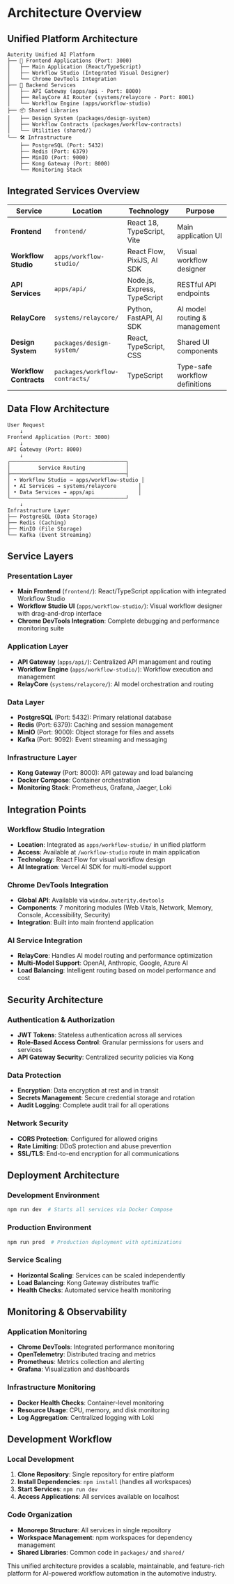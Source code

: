 # Architecture Overview

## Unified Platform Architecture

```
Auterity Unified AI Platform
├── 🎨 Frontend Applications (Port: 3000)
│   ├── Main Application (React/TypeScript)
│   ├── Workflow Studio (Integrated Visual Designer)
│   └── Chrome DevTools Integration
├── 🔧 Backend Services
│   ├── API Gateway (apps/api - Port: 8000)
│   ├── RelayCore AI Router (systems/relaycore - Port: 8001)
│   └── Workflow Engine (apps/workflow-studio)
├── 📦 Shared Libraries
│   ├── Design System (packages/design-system)
│   ├── Workflow Contracts (packages/workflow-contracts)
│   └── Utilities (shared/)
└── 🛠️ Infrastructure
    ├── PostgreSQL (Port: 5432)
    ├── Redis (Port: 6379)
    ├── MinIO (Port: 9000)
    ├── Kong Gateway (Port: 8000)
    └── Monitoring Stack
```

## Integrated Services Overview

| Service | Location | Technology | Purpose |
|---------|----------|------------|---------|
| **Frontend** | `frontend/` | React 18, TypeScript, Vite | Main application UI |
| **Workflow Studio** | `apps/workflow-studio/` | React Flow, PixiJS, AI SDK | Visual workflow designer |
| **API Services** | `apps/api/` | Node.js, Express, TypeScript | RESTful API endpoints |
| **RelayCore** | `systems/relaycore/` | Python, FastAPI, AI SDK | AI model routing & management |
| **Design System** | `packages/design-system/` | React, TypeScript, CSS | Shared UI components |
| **Workflow Contracts** | `packages/workflow-contracts/` | TypeScript | Type-safe workflow definitions |

## Data Flow Architecture

```
User Request
    ↓
Frontend Application (Port: 3000)
    ↓
API Gateway (Port: 8000)
    ↓
┌─────────────────────────────────────┐
│         Service Routing             │
├─────────────────────────────────────┤
│ • Workflow Studio → apps/workflow-studio │
│ • AI Services → systems/relaycore       │
│ • Data Services → apps/api              │
└─────────────────────────────────────┘
    ↓
Infrastructure Layer
├── PostgreSQL (Data Storage)
├── Redis (Caching)
├── MinIO (File Storage)
└── Kafka (Event Streaming)
```

## Service Layers

### **Presentation Layer**
- **Main Frontend** (`frontend/`): React/TypeScript application with integrated Workflow Studio
- **Workflow Studio UI** (`apps/workflow-studio/`): Visual workflow designer with drag-and-drop interface
- **Chrome DevTools Integration**: Complete debugging and performance monitoring suite

### **Application Layer**
- **API Gateway** (`apps/api/`): Centralized API management and routing
- **Workflow Engine** (`apps/workflow-studio/`): Workflow execution and management
- **RelayCore** (`systems/relaycore/`): AI model orchestration and routing

### **Data Layer**
- **PostgreSQL** (Port: 5432): Primary relational database
- **Redis** (Port: 6379): Caching and session management
- **MinIO** (Port: 9000): Object storage for files and assets
- **Kafka** (Port: 9092): Event streaming and messaging

### **Infrastructure Layer**
- **Kong Gateway** (Port: 8000): API gateway and load balancing
- **Docker Compose**: Container orchestration
- **Monitoring Stack**: Prometheus, Grafana, Jaeger, Loki

## Integration Points

### Workflow Studio Integration
- **Location**: Integrated as `apps/workflow-studio/` in unified platform
- **Access**: Available at `/workflow-studio` route in main application
- **Technology**: React Flow for visual workflow design
- **AI Integration**: Vercel AI SDK for multi-model support

### Chrome DevTools Integration
- **Global API**: Available via `window.auterity.devtools`
- **Components**: 7 monitoring modules (Web Vitals, Network, Memory, Console, Accessibility, Security)
- **Integration**: Built into main frontend application

### AI Service Integration
- **RelayCore**: Handles AI model routing and performance optimization
- **Multi-Model Support**: OpenAI, Anthropic, Google, Azure AI
- **Load Balancing**: Intelligent routing based on model performance and cost

## Security Architecture

### Authentication & Authorization
- **JWT Tokens**: Stateless authentication across all services
- **Role-Based Access Control**: Granular permissions for users and services
- **API Gateway Security**: Centralized security policies via Kong

### Data Protection
- **Encryption**: Data encryption at rest and in transit
- **Secrets Management**: Secure credential storage and rotation
- **Audit Logging**: Complete audit trail for all operations

### Network Security
- **CORS Protection**: Configured for allowed origins
- **Rate Limiting**: DDoS protection and abuse prevention
- **SSL/TLS**: End-to-end encryption for all communications

## Deployment Architecture

### Development Environment
```bash
npm run dev  # Starts all services via Docker Compose
```

### Production Environment
```bash
npm run prod  # Production deployment with optimizations
```

### Service Scaling
- **Horizontal Scaling**: Services can be scaled independently
- **Load Balancing**: Kong Gateway distributes traffic
- **Health Checks**: Automated service health monitoring

## Monitoring & Observability

### Application Monitoring
- **Chrome DevTools**: Integrated performance monitoring
- **OpenTelemetry**: Distributed tracing and metrics
- **Prometheus**: Metrics collection and alerting
- **Grafana**: Visualization and dashboards

### Infrastructure Monitoring
- **Docker Health Checks**: Container-level monitoring
- **Resource Usage**: CPU, memory, and disk monitoring
- **Log Aggregation**: Centralized logging with Loki

## Development Workflow

### Local Development
1. **Clone Repository**: Single repository for entire platform
2. **Install Dependencies**: `npm install` (handles all workspaces)
3. **Start Services**: `npm run dev`
4. **Access Applications**: All services available on localhost

### Code Organization
- **Monorepo Structure**: All services in single repository
- **Workspace Management**: npm workspaces for dependency management
- **Shared Libraries**: Common code in `packages/` and `shared/`

This unified architecture provides a scalable, maintainable, and feature-rich platform for AI-powered workflow automation in the automotive industry.
